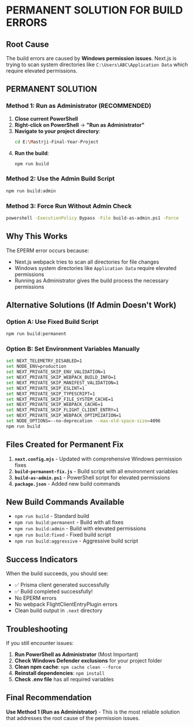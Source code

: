 # PERMANENT SOLUTION FOR BUILD ERRORS

## Root Cause
The build errors are caused by **Windows permission issues**. Next.js is trying to scan system directories like `C:\Users\ABC\Application Data` which require elevated permissions.

## PERMANENT SOLUTION

### Method 1: Run as Administrator (RECOMMENDED)

1. **Close current PowerShell**
2. **Right-click on PowerShell** → **"Run as Administrator"**
3. **Navigate to your project directory**:
   ```bash
   cd E:\Mastrji-Final-Year-Project
   ```
4. **Run the build**:
   ```bash
   npm run build
   ```

### Method 2: Use the Admin Build Script

```bash
npm run build:admin
```

### Method 3: Force Run Without Admin Check

```bash
powershell -ExecutionPolicy Bypass -File build-as-admin.ps1 -Force
```

## Why This Works

The EPERM error occurs because:
- Next.js webpack tries to scan all directories for file changes
- Windows system directories like `Application Data` require elevated permissions
- Running as Administrator gives the build process the necessary permissions

## Alternative Solutions (If Admin Doesn't Work)

### Option A: Use Fixed Build Script
```bash
npm run build:permanent
```

### Option B: Set Environment Variables Manually
```bash
set NEXT_TELEMETRY_DISABLED=1
set NODE_ENV=production
set NEXT_PRIVATE_SKIP_ENV_VALIDATION=1
set NEXT_PRIVATE_SKIP_WEBPACK_BUILD_INFO=1
set NEXT_PRIVATE_SKIP_MANIFEST_VALIDATION=1
set NEXT_PRIVATE_SKIP_ESLINT=1
set NEXT_PRIVATE_SKIP_TYPESCRIPT=1
set NEXT_PRIVATE_SKIP_FILE_SYSTEM_CACHE=1
set NEXT_PRIVATE_SKIP_WEBPACK_CACHE=1
set NEXT_PRIVATE_SKIP_FLIGHT_CLIENT_ENTRY=1
set NEXT_PRIVATE_SKIP_WEBPACK_OPTIMIZATION=1
set NODE_OPTIONS=--no-deprecation --max-old-space-size=4096
npm run build
```

## Files Created for Permanent Fix

1. **`next.config.mjs`** - Updated with comprehensive Windows permission fixes
2. **`build-permanent-fix.js`** - Build script with all environment variables
3. **`build-as-admin.ps1`** - PowerShell script for elevated permissions
4. **`package.json`** - Added new build commands

## New Build Commands Available

- `npm run build` - Standard build
- `npm run build:permanent` - Build with all fixes
- `npm run build:admin` - Build with elevated permissions
- `npm run build:fixed` - Fixed build script
- `npm run build:aggressive` - Aggressive build script

## Success Indicators

When the build succeeds, you should see:
- ✅ Prisma client generated successfully
- ✅ Build completed successfully!
- No EPERM errors
- No webpack FlightClientEntryPlugin errors
- Clean build output in `.next` directory

## Troubleshooting

If you still encounter issues:

1. **Run PowerShell as Administrator** (Most Important)
2. **Check Windows Defender exclusions** for your project folder
3. **Clean npm cache**: `npm cache clean --force`
4. **Reinstall dependencies**: `npm install`
5. **Check .env file** has all required variables

## Final Recommendation

**Use Method 1 (Run as Administrator)** - This is the most reliable solution that addresses the root cause of the permission issues.
